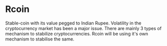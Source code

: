 # Rcoin
Stable-coin with its value pegged to Indian Rupee.
Volatility in the cryptocurrency market has been a major issue. There are mainly 3 types of mechanism to stabilize cryptocurrencies. Rcoin will be using it's own mechanism to stabilise the same.
